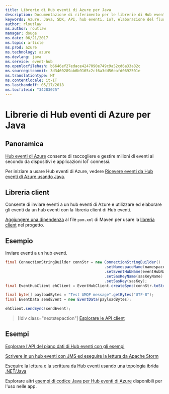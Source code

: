 ```yaml
---
title: Librerie di Hub eventi di Azure per Java
description: Documentazione di riferimento per le librerie di Hub eventi di Azure per Java
keywords: Azure, Java, SDK, API, hub eventi, IoT, elaborazione del flusso
author: rloutlaw
ms.author: routlaw
manager: douge
ms.date: 06/21/2017
ms.topic: article
ms.prod: azure
ms.technology: azure
ms.devlang: java
ms.service: event-hub
ms.openlocfilehash: b6646ef27edace4247090e749c9a52cd6a33a82c
ms.sourcegitcommit: 3d3460289ab6b9165c2cf6a3dd56eafd0692501e
ms.translationtype: HT
ms.contentlocale: it-IT
ms.lasthandoff: 05/17/2018
ms.locfileid: "34283025"
---
```

# <a name="azure-event-hub-libraries-for-java"></a>Librerie di Hub eventi di Azure per Java

## <a name="overview"></a>Panoramica

[Hub eventi di Azure](/azure/event-hubs/event-hubs-what-is-event-hubs) consente di raccogliere e gestire milioni di eventi al secondo da dispositivi e applicazioni IoT connessi.

Per iniziare a usare Hub eventi di Azure, vedere [Ricevere eventi da Hub eventi di Azure usando Java](/azure/event-hubs/event-hubs-java-get-started-receive-eph).


## <a name="client-library"></a>Libreria client

Consente di inviare eventi a un hub eventi di Azure e utilizzare ed elaborare gli eventi da un hub eventi con la libreria client di Hub eventi.

[Aggiungere una dipendenza](https://maven.apache.org/guides/getting-started/index.html#How_do_I_use_external_dependencies) al file `pom.xml` di Maven per usare la [libreria client](https://mvnrepository.com/artifact/com.microsoft.azure/azure-eventhubs) nel progetto.
 

## <a name="example"></a>Esempio

Inviare eventi a un hub eventi.

```java
final ConnectionStringBuilder connStr = new ConnectionStringBuilder()
                                            .setNamespaceName(namespaceName)
                                            .setEventHubName(eventHubName)
                                            .setSasKeyName(sasKeyName)
                                            .setSasKey(sasKey);
final EventHubClient ehClient = EventHubClient.createSync(connStr.toString());

final byte[] payloadBytes = "Test AMQP message".getBytes("UTF-8");
final EventData sendEvent = new EventData(payloadBytes);

ehClient.sendSync(sendEvent);
```


> [!div class="nextstepaction"]
> [Esplorare le API client](/java/api/overview/azure/eventhubs/client)



## <a name="samples"></a>Esempi

[Esplorare l'API del piano dati di Hub eventi con gli esempi][1]

[Scrivere in un hub eventi con JMS ed eseguire la lettura da Apache Storm][2]

[Eseguire la lettura e la scrittura da Hub eventi usando una topologia ibrida .NET/Java][3] 

[1]: https://github.com/Azure/azure-event-hubs/tree/master/samples/Java
[2]: https://github.com/Azure-Samples/event-hubs-java-storm-sender-jms-receiver
[3]: https://github.com/Azure-Samples/hdinsight-dotnet-java-storm-eventhub

Esplorare altri [esempi di codice Java per Hub eventi di Azure](https://azure.microsoft.com/resources/samples/?platform=java&term=event) disponibili per l'uso nelle app.

